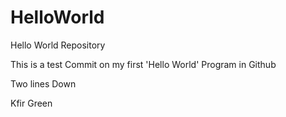 # HelloWorld
Hello World Repository

This is a test Commit on my first 'Hello World' Program in Github

Two lines Down

Kfir Green
